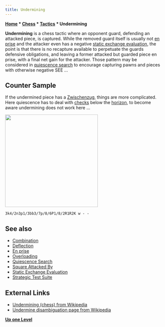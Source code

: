 ```yaml
---
title: Undermining
---
```

**[Home](Home "Home") \* [Chess](Chess "Chess") \* [Tactics](Tactics "Tactics") \* Undermining**


**Undermining** is a chess tactic where an opponent guard, defending an attacked piece, is captured. While the removed guard itself is usually not [en prise](En_prise "En prise") and the attacker even has a negative [static exchange evaluation](Static_Exchange_Evaluation "Static Exchange Evaluation"), the point is that there is no recapture available to perpetuate the guards defensive obligations, and leaving a former attacked but guarded piece en prise, with a final net gain for the attacker. Those pattern may be considered in [quiescence search](Quiescence_Search "Quiescence Search") to encourage capturing pawns and pieces with otherwise negative SEE ...



## Counter Sample


If the undermined piece has a [Zwischenzug](Zwischenzug "Zwischenzug"), things are more complicated. Here quiescence has to deal with [checks](Check "Check") below the [horizon](Horizon_Node "Horizon Node"), to become aware undermining does not work here ...


<img src="https://lichess1.org/export/fen.gif?fen=3k4/2n3p1/3bb3/7p/8/6P1/8/2R1R2K w - -" style="
    width: 300px;
">

```
3k4/2n3p1/3bb3/7p/8/6P1/8/2R1R2K w - - 

```

## See also


* [Combination](Combination "Combination")
* [Deflection](index.php?title=Deflection&action=edit&redlink=1 "Deflection (page does not exist)")
* [En prise](En_prise "En prise")
* [Overloading](Overloading "Overloading")
* [Quiescence Search](Quiescence_Search "Quiescence Search")
* [Square Attacked By](Square_Attacked_By "Square Attacked By")
* [Static Exchange Evaluation](Static_Exchange_Evaluation "Static Exchange Evaluation")
* [Strategic Test Suite](Strategic_Test_Suite "Strategic Test Suite")


## External Links


* [Undermining (chess) from Wikipedia](https://en.wikipedia.org/wiki/Undermining_%28chess%29)
* [Undermine disambiguation page from Wikipedia](https://en.wikipedia.org/wiki/Undermine)


**[Up one Level](Tactics "Tactics")**







 
